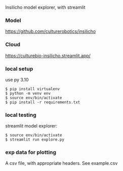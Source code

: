 Insilicho model explorer, with streamlit

### Model
https://github.com/culturerobotics/insilicho


### Cloud
https://culturebio-insilicho.streamlit.app/

### local setup

use py 3.10

```
$ pip install virtualenv
$ python -m venv env
$ source env/bin/activate
$ pip install -r requirements.txt
```


### local testing

streamlit model explorer:

```
$ source env/bin/activate
$ streamlit run explore.py
```


### exp data for plotting

A csv file, with appropriate headers. See example.csv

